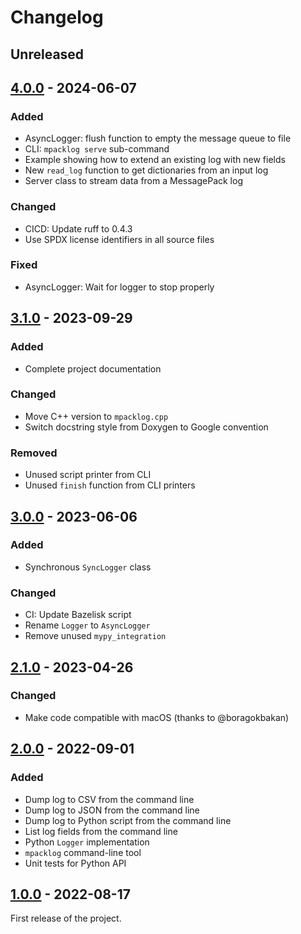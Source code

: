 # Changelog

## Unreleased

## [4.0.0] - 2024-06-07

### Added

- AsyncLogger: flush function to empty the message queue to file
- CLI: ``mpacklog serve`` sub-command
- Example showing how to extend an existing log with new fields
- New ``read_log`` function to get dictionaries from an input log
- Server class to stream data from a MessagePack log

### Changed

- CICD: Update ruff to 0.4.3
- Use SPDX license identifiers in all source files

### Fixed

- AsyncLogger: Wait for logger to stop properly

## [3.1.0] - 2023-09-29

### Added

- Complete project documentation

### Changed

- Move C++ version to ``mpacklog.cpp``
- Switch docstring style from Doxygen to Google convention

### Removed

- Unused script printer from CLI
- Unused `finish` function from CLI printers

## [3.0.0] - 2023-06-06

### Added

- Synchronous ``SyncLogger`` class

### Changed

- CI: Update Bazelisk script
- Rename ``Logger`` to ``AsyncLogger``
- Remove unused ``mypy_integration``

## [2.1.0] - 2023-04-26

### Changed

- Make code compatible with macOS (thanks to @boragokbakan)

## [2.0.0] - 2022-09-01

### Added

- Dump log to CSV from the command line
- Dump log to JSON from the command line
- Dump log to Python script from the command line
- List log fields from the command line
- Python `Logger` implementation
- `mpacklog` command-line tool
- Unit tests for Python API

## [1.0.0] - 2022-08-17

First release of the project.

[unreleased]: https://github.com/upkie/mpacklog.py/compare/v4.0.0...HEAD
[4.0.0]: https://github.com/upkie/mpacklog.py/compare/v3.1.0...v4.0.0
[3.1.0]: https://github.com/upkie/mpacklog.py/compare/v3.0.0...v3.1.0
[3.0.0]: https://github.com/upkie/mpacklog.py/compare/v2.1.0...v3.0.0
[2.1.0]: https://github.com/upkie/mpacklog.py/compare/v2.0.1...v2.1.0
[2.0.0]: https://github.com/upkie/mpacklog.py/compare/v1.0.0...v2.0.0
[1.0.0]: https://github.com/upkie/mpacklog.py/releases/tag/v1.0.0

